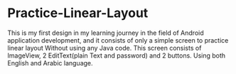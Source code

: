 # Practice-Linear-Layout
This is my first design in my learning journey in the field of Android application development, and it consists of only a simple screen to practice linear layout Without using any Java code.
This screen consists of ImageView, 2 EditText(plain Text and password) and 2 buttons.
Using both English and Arabic language.
